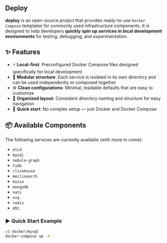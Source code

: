 ## Deploy

**deploy** is an open-source project that provides ready-to-use `Docker Compose` templates for commonly used
infrastructure components. It is designed to help developers **quickly spin up services in local development
environments** for testing, debugging, and experimentation.

## ✨ Features

- ⚡ **Local-first**: Preconfigured Docker Compose files designed specifically for local development
- 🧩 **Modular structure**: Each service is isolated in its own directory and can be used independently or composed
  together
- ⚙️ **Clean configurations**: Minimal, readable defaults that are easy to customize
- 📁 **Organized layout**: Consistent directory naming and structure for easy navigation
- 🚀 **Quick start**: No complex setup — just Docker and Docker Compose

## 📦 Available Components

The following services are currently available (with more to come):

- `etcd`
- `mysql`
- `nebula-graph`
- `tidb`
- `clickhouse`
- `meilisearch`
- `minio`
- `mongodb`
- `nats`
- `nsq`
- `redis`
- etc.

### ▶️ Quick Start Example

```bash
cd docker/mysql
docker-compose up -d
```
